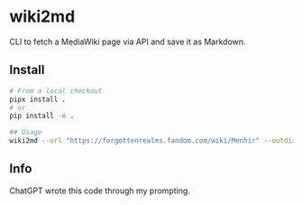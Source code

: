 # wiki2md

CLI to fetch a MediaWiki page via API and save it as Markdown.

## Install

```bash
# From a local checkout
pipx install .
# or
pip install -e .

## Usage
wiki2md --url "https://forgottenrealms.fandom.com/wiki/Menhir" --outdir . --fix-fandom-images -f Menhir.md
```

## Info
ChatGPT wrote this code through my prompting.